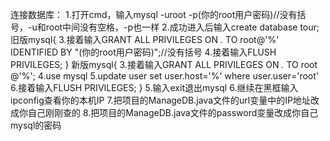 ﻿连接数据库：
	1.打开cmd，输入mysql -uroot -p(你的root用户密码)//没有括号，-u和root中间没有空格，-p也一样
	2.成功进入后输入create database tour;
	旧版mysql{
        3.接着输入GRANT ALL PRIVILEGES ON *.* TO root@'%' IDENTIFIED BY "(你的root用户密码)";//没有括号
        4.接着输入FLUSH PRIVILEGES;
	}
	新版mysql{
	    3.接着输入GRANT ALL PRIVILEGES ON *.* TO root @'%';
	    4.use mysql
	    5.update user set user.host='%' where user.user='root'
        6.接着输入FLUSH PRIVILEGES;
	}
	5.输入exit退出mysql
	6.继续在黑框输入ipconfig查看你的本机IP
	7.把项目的ManageDB.java文件的url变量中的IP地址改成你自己刚刚查的
	8.把项目的ManageDB.java文件的password变量改成你自己mysql的密码